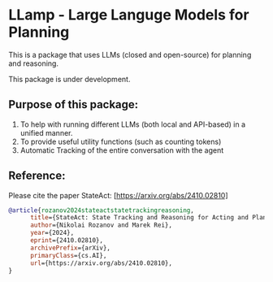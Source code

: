 # LLamp - Large Languge Models for Planning

This is a package that uses LLMs (closed and open-source) for planning and reasoning.

This package is under development. 

## Purpose of this package:
1. To help with running different LLMs (both local and API-based) in a unified manner.
2. To provide useful utility functions (such as counting tokens)
3. Automatic Tracking of the entire conversation with the agent


## Reference:
Please cite the paper StateAct: [https://arxiv.org/abs/2410.02810]
```bibtex
@article{rozanov2024stateactstatetrackingreasoning,
      title={StateAct: State Tracking and Reasoning for Acting and Planning with Large Language Models}, 
      author={Nikolai Rozanov and Marek Rei},
      year={2024},
      eprint={2410.02810},
      archivePrefix={arXiv},
      primaryClass={cs.AI},
      url={https://arxiv.org/abs/2410.02810}, 
}
```
